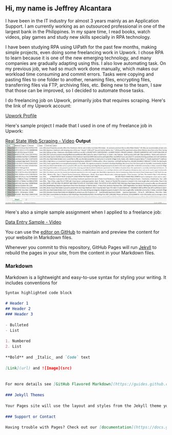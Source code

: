 ## Hi, my name is Jeffrey Alcantara

I have been in the IT industry for almost 3 years mainly as an Application Support. I am currently working as an outsourced professional in one of the largest bank in the Philippines. In my spare time, I read books, watch videos, play games and study new skills specially in RPA technology.

I have been studying RPA using UiPath for the past few months, making simple projects, even doing some freelancing work in Upwork. I chose RPA to learn because it is one of the new emerging technology, and many companies are gradually adapting using this. I also love automating task. On my previous job, we had so much work done manually, which makes our workload time consuming and commit errors. Tasks were copying and pasting files to one folder to another, renaming files, encrypting files, transferring files via FTP, archiving files, etc. Being new to the team, I saw that those can be improved, so I decided to automate those tasks. 

I do freelancing job on Upwork, primarily jobs that requires scraping. Here's the link of my Upwork account:

[Upwork Profile](https://www.upwork.com/o/profiles/users/~0193ac2cb45b37c679/)

Here's sample project I made that I used in one of my freelance job in Upwork:

[Real State Web Scraping - Video](https://www.loom.com/share/2fc6a1f55610427385e82f063d953ec4)
**Output**
![image](https://github.com/mynamesjep/mynamesjep.github.io/blob/main/dub.png)

Here's also a simple sample assignment when I applied to a freelance job:

[Data Entry Sample - Video](https://www.loom.com/share/8a5c45774a074dde9cc1b5c52218b154)

You can use the [editor on GitHub](https://github.com/mynamesjep/mynamesjep.github.io/edit/main/README.md) to maintain and preview the content for your website in Markdown files.

Whenever you commit to this repository, GitHub Pages will run [Jekyll](https://jekyllrb.com/) to rebuild the pages in your site, from the content in your Markdown files.

### Markdown

Markdown is a lightweight and easy-to-use syntax for styling your writing. It includes conventions for

```markdown
Syntax highlighted code block

# Header 1
## Header 2
### Header 3

- Bulleted
- List

1. Numbered
2. List

**Bold** and _Italic_ and `Code` text

[Link](url) and ![Image](src)


For more details see [GitHub Flavored Markdown](https://guides.github.com/features/mastering-markdown/).

### Jekyll Themes

Your Pages site will use the layout and styles from the Jekyll theme you have selected in your [repository settings](https://github.com/mynamesjep/mynamesjep.github.io/settings). The name of this theme is saved in the Jekyll `_config.yml` configuration file.

### Support or Contact

Having trouble with Pages? Check out our [documentation](https://docs.github.com/categories/github-pages-basics/) or [contact support](https://github.com/contact) and we’ll help you sort it out.


